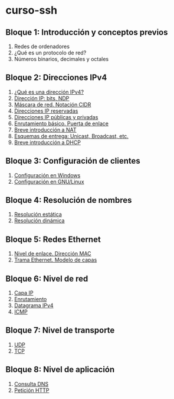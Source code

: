 # curso-ssh

## Bloque 1: Introducción y conceptos previos

1. Redes de ordenadores
1. ¿Qué es un protocolo de red?
1. Números binarios, decimales y octales

## Bloque 2: Direcciones IPv4

1. [¿Qué es una dirección IPv4?](b2/ipv4-1)
1. [Dirección IP: bits, NDP](b2/ipv4-2)
1. [Máscara de red. Notación CIDR](b2/ipv4-3)
1. [Direcciones IP reservadas](b2/reservadas)
1. [Direcciones IP públicas y privadas](b2/pub-priv)
1. [Enrutamiento básico. Puerta de enlace](b2/enrutamiento)
1. [Breve introducción a NAT](b2/nat)
1. [Esquemas de entrega: Unicast, Broadcast, etc.](b2/entrega)
1. [Breve introducción a DHCP](b2/dhcp)

## Bloque 3: Configuración de clientes

1. [Configuración en Windows](b3/windows)
1. [Configuración en GNU/Linux](b3/linux)

## Bloque 4: Resolución de nombres

1. [Resolución estática](b4/estatica)
1. [Resolución dinámica](b4/dinamica)

## Bloque 5: Redes Ethernet

1. [Nivel de enlace. Dirección MAC](b5/enlace)
1. [Trama Ethernet. Modelo de capas](b5/ethernet)

## Bloque 6: Nivel de red

1. [Capa IP](b6/IP)
1. [Enrutamiento](b6/enrutamiento)
1. [Datagrama IPv4](b6/datagrama)
1. [ICMP](b6/icmp)

## Bloque 7: Nivel de transporte

1. [UDP](b7/udp)
1. [TCP](b7/tcp)

## Bloque 8: Nivel de aplicación

1. [Consulta DNS](b8/dns)
1. [Petición HTTP](b8/http)
